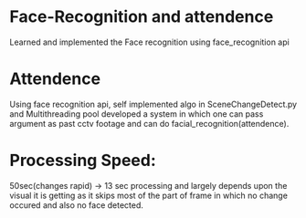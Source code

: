 # Face-Recognition and attendence
Learned and implemented the Face recognition using face_recognition api

# Attendence
Using face recognition api, self implemented algo in SceneChangeDetect.py and Multithreading pool developed a system in which one can pass argument as past cctv footage and can do facial_recognition(attendence).

# Processing Speed: 
50sec(changes rapid) -> 13 sec processing and largely depends upon the visual it is getting as it skips most of the part of frame in which no change occured and also no face detected.
